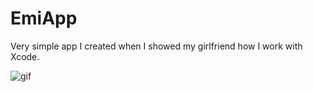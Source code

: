 # EmiApp
Very simple app I created when I showed my girlfriend how I work with Xcode.

<img src="https://sebastianstrus.github.io/films/emiapp_film.gif" title="gif">
